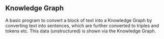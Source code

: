 ## Knowledge Graph

A basic program to convert a block of text into a Knowledge Graph
by converting text into sentences, which are further converted to
triples and tokens etc. This data (unstructured) is shown via the
Knowledge Graph.
